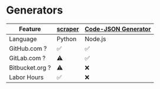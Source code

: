 # Generators

Feature             | [scraper](https://github.com/llnl/scraper) | [Code-JSON Generator](https://github.com/usgs/code-json-generator)
--------------------|--------------------------------------------|-----------------------
Language            | Python                | Node.js
GitHub.com ?        | :white_check_mark:    | :white_check_mark:
GitLab.com ?        | :warning:             | :white_check_mark:
Bitbucket.org ?     | :warning:             | :x:
Labor Hours         | :white_check_mark:    | :x:
